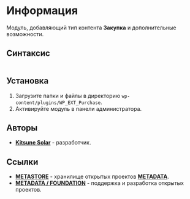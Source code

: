 # Информация

Модуль, добавляющий тип контента **Закупка** и дополнительные возможности.

## Синтаксис

```

```

## Установка

1. Загрузите папки и файлы в директорию `wp-content/plugins/WP_EXT_Purchase`.
2. Активируйте модуль в панели администратора.

## Авторы

- [**Kitsune Solar**](https://kitsune.solar/) - разработчик.

## Ссылки

- [**METASTORE**](https://metastore.pro/) - хранилище открытых проектов [**METADATA**](https://metadata.foundation/).
- [**METADATA / FOUNDATION**](https://metadata.foundation/) - поддержка и разработка открытых проектов.
